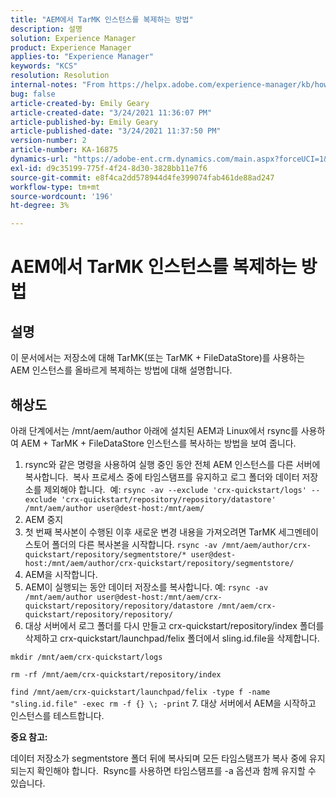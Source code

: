 ```yaml
---
title: "AEM에서 TarMK 인스턴스를 복제하는 방법"
description: 설명
solution: Experience Manager
product: Experience Manager
applies-to: "Experience Manager"
keywords: "KCS"
resolution: Resolution
internal-notes: "From https://helpx.adobe.com/experience-manager/kb/how-to-clone-an-AEM-TarMK-instance-AEM.html"
bug: false
article-created-by: Emily Geary
article-created-date: "3/24/2021 11:36:07 PM"
article-published-by: Emily Geary
article-published-date: "3/24/2021 11:37:50 PM"
version-number: 2
article-number: KA-16875
dynamics-url: "https://adobe-ent.crm.dynamics.com/main.aspx?forceUCI=1&pagetype=entityrecord&etn=knowledgearticle&id=371b76b1-f98c-eb11-a812-000d3a58b9d1"
exl-id: d9c35199-775f-4f24-8d30-3828bb11e7f6
source-git-commit: e8f4ca2dd578944d4fe399074fab461de88ad247
workflow-type: tm+mt
source-wordcount: '196'
ht-degree: 3%

---
```


# AEM에서 TarMK 인스턴스를 복제하는 방법

## 설명


이 문서에서는 저장소에 대해 TarMK(또는 TarMK + FileDataStore)를 사용하는 AEM 인스턴스를 올바르게 복제하는 방법에 대해 설명합니다.


## 해상도


아래 단계에서는 /mnt/aem/author 아래에 설치된 AEM과 Linux에서 rsync를 사용하여 AEM + TarMK + FileDataStore 인스턴스를 복사하는 방법을 보여 줍니다.

1. rsync와 같은 명령을 사용하여 실행 중인 동안 전체 AEM 인스턴스를 다른 서버에 복사합니다.  복사 프로세스 중에 타임스탬프를 유지하고 로그 폴더와 데이터 저장소를 제외해야 합니다.  예: `rsync -av --exclude 'crx-quickstart/logs' --exclude 'crx-quickstart/repository/repository/datastore' /mnt/aem/author user@dest-host:/mnt/aem/`
2. AEM 중지
3. 첫 번째 복사본이 수행된 이후 새로운 변경 내용을 가져오려면 TarMK 세그멘테이스토어 폴더의 다른 복사본을 시작합니다. `rsync -av /mnt/aem/author/crx-quickstart/repository/segmentstore/* user@dest-host:/mnt/aem/author/crx-quickstart/repository/segmentstore/`
4. AEM을 시작합니다.
5. AEM이 실행되는 동안 데이터 저장소를 복사합니다. 예: `rsync -av /mnt/aem/author user@dest-host:/mnt/aem/crx-quickstart/repository/repository/datastore /mnt/aem/crx-quickstart/repository/repository/`
6. 대상 서버에서 로그 폴더를 다시 만들고 crx-quickstart/repository/index 폴더를 삭제하고 crx-quickstart/launchpad/felix 폴더에서 sling.id.file을 삭제합니다.

`mkdir /mnt/aem/crx-quickstart/logs`

`rm -rf /mnt/aem/crx-quickstart/repository/index`

`find /mnt/aem/crx-quickstart/launchpad/felix -type f -name "sling.id.file" -exec rm -f {} \; -print`
7. 대상 서버에서 AEM을 시작하고 인스턴스를 테스트합니다.


<b>중요 참고:</b>

데이터 저장소가 segmentstore 폴더 뒤에 복사되며 모든 타임스탬프가 복사 중에 유지되는지 확인해야 합니다.  Rsync를 사용하면 타임스탬프를 -a 옵션과 함께 유지할 수 있습니다.
